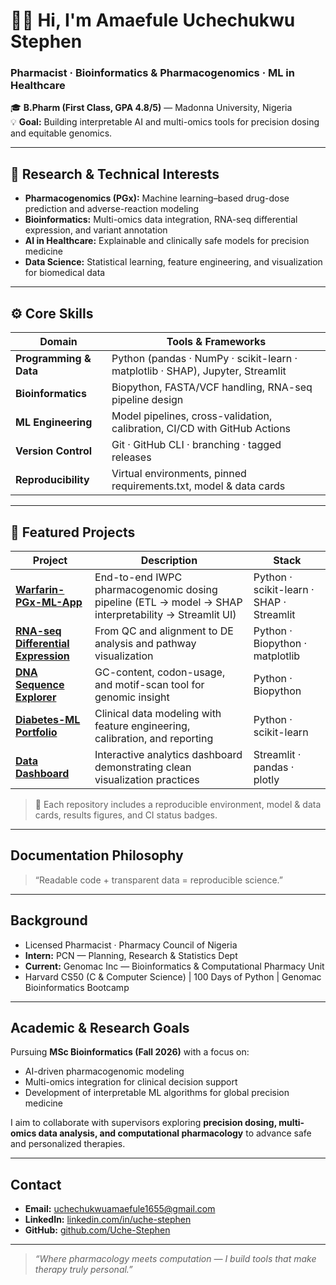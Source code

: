 # 👋🏽 Hi, I'm Amaefule Uchechukwu Stephen  
### Pharmacist · Bioinformatics & Pharmacogenomics · ML in Healthcare

🎓 **B.Pharm (First Class, GPA 4.8/5)** — Madonna University, Nigeria  
💡 **Goal:** Building interpretable AI and multi-omics tools for precision dosing and equitable genomics.

---

## 🔬 Research & Technical Interests
- **Pharmacogenomics (PGx):** Machine learning–based drug-dose prediction and adverse-reaction modeling  
- **Bioinformatics:** Multi-omics data integration, RNA-seq differential expression, and variant annotation  
- **AI in Healthcare:** Explainable and clinically safe models for precision medicine  
- **Data Science:** Statistical learning, feature engineering, and visualization for biomedical data  

---

## ⚙️ Core Skills
| Domain | Tools & Frameworks |
|--------|--------------------|
| **Programming & Data** | Python (pandas · NumPy · scikit-learn · matplotlib · SHAP), Jupyter, Streamlit |
| **Bioinformatics** | Biopython, FASTA/VCF handling, RNA-seq pipeline design |
| **ML Engineering** | Model pipelines, cross-validation, calibration, CI/CD with GitHub Actions |
| **Version Control** | Git · GitHub CLI · branching · tagged releases |
| **Reproducibility** | Virtual environments, pinned requirements.txt, model & data cards |

---

## 🧠 Featured Projects
| Project | Description | Stack |
|----------|--------------|-------|
| [**Warfarin-PGx-ML-App**](https://github.com/Uche-Stephen/warfarin-pgx-ml) | End-to-end IWPC pharmacogenomic dosing pipeline (ETL → model → SHAP interpretability → Streamlit UI) | Python · scikit-learn · SHAP · Streamlit |
| [**RNA-seq Differential Expression**](https://github.com/Uche-Stephen/rna-seq-differential-expression) | From QC and alignment to DE analysis and pathway visualization | Python · Biopython · matplotlib |
| [**DNA Sequence Explorer**](https://github.com/Uche-Stephen/dna-sequence-explorer) | GC-content, codon-usage, and motif-scan tool for genomic insight | Python · Biopython |
| [**Diabetes-ML Portfolio**](https://github.com/Uche-Stephen/diabetes-ml-portfolio) | Clinical data modeling with feature engineering, calibration, and reporting | Python · scikit-learn |
| [**Data Dashboard**](https://github.com/Uche-Stephen/data-dashboard) | Interactive analytics dashboard demonstrating clean visualization practices | Streamlit · pandas · plotly |

> 📁 Each repository includes a reproducible environment, model & data cards, results figures, and CI status badges.

---

##  Documentation Philosophy
> “Readable code + transparent data = reproducible science.”

---

##  Background
- Licensed Pharmacist · Pharmacy Council of Nigeria  
- **Intern:** PCN — Planning, Research & Statistics Dept  
- **Current:** Genomac Inc — Bioinformatics & Computational Pharmacy Unit  
- Harvard CS50 (C & Computer Science) | 100 Days of Python | Genomac Bioinformatics Bootcamp  

---

##  Academic & Research Goals
Pursuing **MSc Bioinformatics (Fall 2026)** with a focus on:
- AI-driven pharmacogenomic modeling  
- Multi-omics integration for clinical decision support  
- Development of interpretable ML algorithms for global precision medicine  

I aim to collaborate with supervisors exploring **precision dosing, multi-omics data analysis, and computational pharmacology** to advance safe and personalized therapies.

---

##  Contact
- **Email:** [uchechukwuamaefule1655@gmail.com](mailto:uchechukwuamaefule1655@gmail.com)  
- **LinkedIn:** [linkedin.com/in/uche-stephen](https://linkedin.com/in/uche-stephen)  
- **GitHub:** [github.com/Uche-Stephen](https://github.com/Uche-Stephen)

---

> *“Where pharmacology meets computation — I build tools that make therapy truly personal.”*
